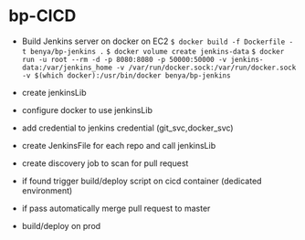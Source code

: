 # bp-CICD

- Build Jenkins server on docker on EC2
`$ docker build -f Dockerfile -t benya/bp-jenkins .`
`$ docker volume create jenkins-data`
`$ docker run -u root --rm -d -p 8080:8080 -p 50000:50000 -v jenkins-data:/var/jenkins_home -v /var/run/docker.sock:/var/run/docker.sock -v $(which docker):/usr/bin/docker benya/bp-jenkins`

- create jenkinsLib
- configure docker to use jenkinsLib
- add credential to jenkins credential (git_svc,docker_svc)
- create JenkinsFile for each repo and call jenkinsLib
- create discovery job to scan for pull request
- if found trigger build/deploy script on cicd container (dedicated environment)
- if pass automatically merge pull request to master
- build/deploy on prod
